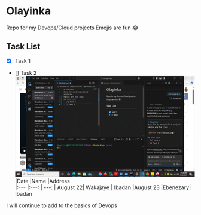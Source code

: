 # Olayinka
Repo for my Devops/Cloud projects
Emojis are fun :joy:
## Task List
- [x] Task 1
- [] Task 2
  ![Image](testimg.gif)
  |Date |Name   |Address  
  |:--- |:---:  | ---:
  | August 22| Wakajaye | Ibadan
  |August 23    |Ebenezary| Ibadan


I will continue to add to the basics of Devops
